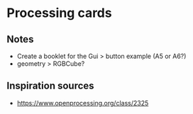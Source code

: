 # Processing cards

## Notes

- Create a booklet for the Gui > button example (A5 or A6?)
- geometry > RGBCube?

## Inspiration sources

- https://www.openprocessing.org/class/2325
